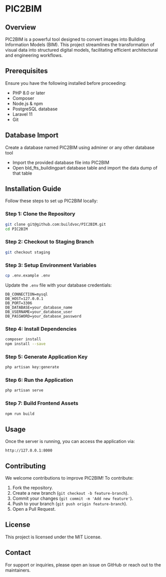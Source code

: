 # PIC2BIM

## Overview
PIC2BIM is a powerful tool designed to convert images into Building Information Models (BIM). This project streamlines the transformation of visual data into structured digital models, facilitating efficient architectural and engineering workflows.


## Prerequisites
Ensure you have the following installed before proceeding:
- PHP 8.0 or later
- Composer
- Node.js & npm
- PostgreSQL database
- Laravel 11
- Git

## Database Import

Create a database named PIC2BIM using adminer or any other database tool
- Import the provided database file into PIC2BIM
- Open bld_fts_buildingpart database table and import the data dump of that table


## Installation Guide
Follow these steps to set up PIC2BIM locally:

### Step 1: Clone the Repository
```sh
git clone git@github.com:buildvoc/PIC2BIM.git
cd PIC2BIM
```

### Step 2: Checkout to Staging Branch
```sh
git checkout staging
```

### Step 3: Setup Environment Variables
```sh
cp .env.example .env
```
Update the `.env` file with your database credentials:
```env
DB_CONNECTION=mysql
DB_HOST=127.0.0.1
DB_PORT=3306
DB_DATABASE=your_database_name
DB_USERNAME=your_database_user
DB_PASSWORD=your_database_password
```

### Step 4: Install Dependencies
```sh
composer install
npm install --save
```

### Step 5: Generate Application Key
```sh
php artisan key:generate
```

### Step 6: Run the Application
```sh
php artisan serve
```

### Step 7: Build Frontend Assets
```sh
npm run build
```

## Usage
Once the server is running, you can access the application via:
```
http://127.0.0.1:8000
```

## Contributing
We welcome contributions to improve PIC2BIM! To contribute:
1. Fork the repository.
2. Create a new branch (`git checkout -b feature-branch`).
3. Commit your changes (`git commit -m 'Add new feature'`).
4. Push to your branch (`git push origin feature-branch`).
5. Open a Pull Request.

## License
This project is licensed under the MIT License.

## Contact
For support or inquiries, please open an issue on GitHub or reach out to the maintainers.

